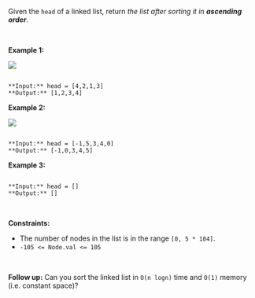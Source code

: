 Given the `head` of a linked list, return *the list after sorting it in **ascending order***.


 


**Example 1:**


![](https://assets.leetcode.com/uploads/2020/09/14/sort_list_1.jpg)

```

**Input:** head = [4,2,1,3]
**Output:** [1,2,3,4]

```

**Example 2:**


![](https://assets.leetcode.com/uploads/2020/09/14/sort_list_2.jpg)

```

**Input:** head = [-1,5,3,4,0]
**Output:** [-1,0,3,4,5]

```

**Example 3:**



```

**Input:** head = []
**Output:** []

```

 


**Constraints:**


* The number of nodes in the list is in the range `[0, 5 * 104]`.
* `-105 <= Node.val <= 105`


 


**Follow up:** Can you sort the linked list in `O(n logn)` time and `O(1)` memory (i.e. constant space)?


